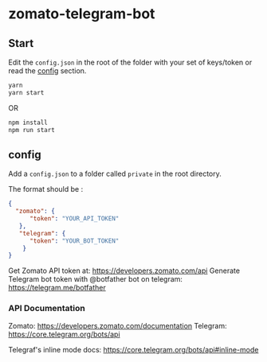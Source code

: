 # zomato-telegram-bot

## Start

Edit the `config.json` in the root of the folder with your set of keys/token or read the [config](#config) section.

```sh
yarn
yarn start
```

OR

```sh
npm install
npm run start
```

## config

Add a `config.json` to a folder called `private` in the root directory.

The format should be :

```json
{
  "zomato": {
      "token": "YOUR_API_TOKEN"
   },
   "telegram": {
      "token": "YOUR_BOT_TOKEN"
    }
}
```

Get Zomato API token at: https://developers.zomato.com/api
Generate Telegram bot token with @botfather bot on telegram: https://telegram.me/botfather


### API Documentation

Zomato: https://developers.zomato.com/documentation
Telegram: https://core.telegram.org/bots/api

Telegraf's inline mode docs: https://core.telegram.org/bots/api#inline-mode 
